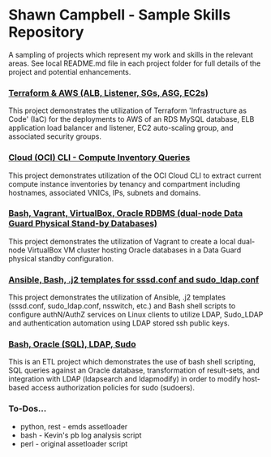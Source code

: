 # Shawn Campbell - Sample Skills Repository

A sampling of projects which represent my work and skills in the relevant areas. See local README.md file in each project folder for full details of the project and potential enhancements.

### [Terraform & AWS (ALB, Listener, SGs, ASG, EC2s)](./terraform-aws/)

This project demonstrates the utilization of Terraform 'Infrastructure as Code' (IaC) for the deployments to AWS of an RDS MySQL database, ELB application load balancer and listener, EC2 auto-scaling group, and associated security groups.

### [Cloud (OCI) CLI - Compute Inventory Queries](./cloud-oci-cli/)

This project demonstrates utilization of the OCI Cloud CLI to extract current compute instance inventories by tenancy and compartment including hostnames, associated VNICs, IPs, subnets and domains.

### [Bash, Vagrant, VirtualBox, Oracle RDBMS (dual-node Data Guard Physical Stand-by Databases)](./bash-oracle-vagrant/)

This project demonstrates the utilization of Vagrant to create a local dual-node VirtualBox VM cluster hosting Oracle databases in a Data Guard physical standby configuration.  

### [Ansible, Bash, .j2 templates for sssd.conf and sudo_ldap.conf](./ansible-ldap-sssd-sudo/)

This project demonstrates the utilization of Ansible, .j2 templates (sssd.conf, sudo_ldap.conf, nsswitch, etc.) and Bash shell scripts to configure authN/AuthZ services on Linux clients to utilize LDAP, Sudo_LDAP and authentication automation using LDAP stored ssh public keys.

### [Bash, Oracle (SQL), LDAP, Sudo](./bash-sql-ldap-sudo/)

This is an ETL project which demonstrates the use of bash shell scripting, SQL queries against an Oracle database, transformation of result-sets, and integration with LDAP (ldapsearch and ldapmodify) in order to modify host-based access authorization policies for sudo (sudoers).

### To-Dos...

- python, rest - emds assetloader
- bash - Kevin's pb log analysis script
- perl - original assetloader script
